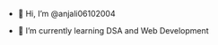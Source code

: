 - 👋 Hi, I’m @anjali06102004

- 🌱 I’m currently learning DSA and Web Development

<!---
anjali06102004/anjali06102004 is a ✨ special ✨ repository because its `README.md` (this file) appears on your GitHub profile.
You can click the Preview link to take a look at your changes.
--->

